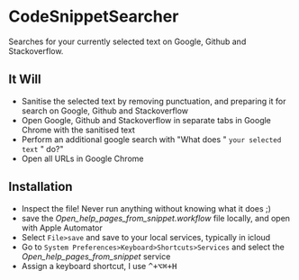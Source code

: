 # CodeSnippetSearcher
Searches for your currently selected text on Google, Github and Stackoverflow.

## It Will
- Sanitise the selected text by removing punctuation, and preparing it for search on Google, Github and Stackoverflow
- Open Google, Github and Stackoverflow in separate tabs in Google Chrome with the sanitised text
- Perform an additional google search with "What does " `your selected text` " do?"
- Open all URLs in Google Chrome


## Installation
- Inspect the file!  Never run anything without knowing what it does ;)
- save the _Open_help_pages_from_snippet.workflow_ file locally, and open with Apple Automator
- Select `File>save` and save to your local services, typically in icloud
- Go to `System Preferences>Keyboard>Shortcuts>Services` and select the _Open_help_pages_from_snippet_ service
- Assign a keyboard shortcut, I use <kbd>^</kdb>+<kbd>⌥</kdb><kbd>⌘</kdb>+<kbd>H</kdb>


